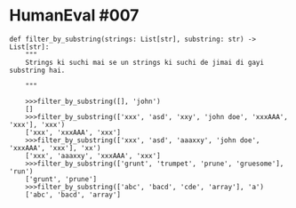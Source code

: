 # HumanEval #007

    def filter_by_substring(strings: List[str], substring: str) -> List[str]:
        """ 
        Strings ki suchi mai se un strings ki suchi de jimai di gayi substring hai. 

        """



```
    >>>filter_by_substring([], 'john')
    []
    >>>filter_by_substring(['xxx', 'asd', 'xxy', 'john doe', 'xxxAAA', 'xxx'], 'xxx')
    ['xxx', 'xxxAAA', 'xxx']
    >>>filter_by_substring(['xxx', 'asd', 'aaaxxy', 'john doe', 'xxxAAA', 'xxx'], 'xx')
    ['xxx', 'aaaxxy', 'xxxAAA', 'xxx']
    >>>filter_by_substring(['grunt', 'trumpet', 'prune', 'gruesome'], 'run')
    ['grunt', 'prune']
    >>>filter_by_substring(['abc', 'bacd', 'cde', 'array'], 'a')
    ['abc', 'bacd', 'array']

```

